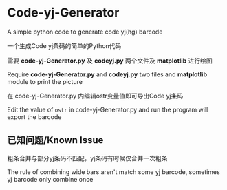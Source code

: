 # Code-yj-Generator

A simple python code to generate code yj(hg) barcode

一个生成Code yj条码的简单的Python代码

需要 **code-yj-Generator.py** 及 **codeyj.py** 两个文件及 **matplotlib** 进行绘图

Require **code-yj-Generator.py** and **codeyj.py** two files and **matplotlib** module to print the picture

在 code-yj-Generator.py 内编辑ostr变量值即可导出Code yj条码

Edit the value of `ostr` in code-yj-Generator.py and run the program will export the barcode

## 已知问题/Known Issue

粗条合并与部分yj条码不匹配，yj条码有时候仅合并一次粗条

The rule of combining wide bars aren't match some yj barcode, sometimes yj barcode only combine once
